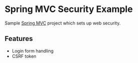 # Spring MVC Security Example

Sample [Spring MVC][spring-mvc] project which sets up web security.

## Features

* Login form handling
* CSRF token

[spring-mvc]: https://spring.io